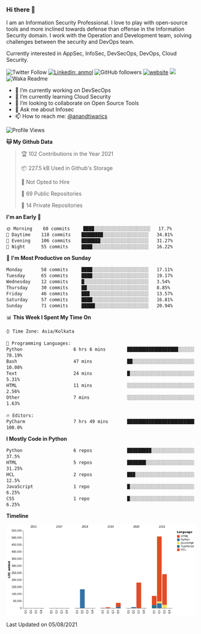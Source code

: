 ### Hi there 👋

I am an Information Security Professional. I love to play with open-source tools and more inclined towards defense than offense in the Information Security domain. I work with the Operation and Development team, solving challenges between the security and DevOps team.

Currently interested in AppSec, InfoSec, DevSecOps, DevOps, Cloud Security.

![Twitter Follow](https://img.shields.io/twitter/follow/anandtiwarics?label=Follow)
[![Linkedin: anmol](https://img.shields.io/badge/-anand-blue?style=flat-square&logo=Linkedin&logoColor=white&link=https://www.linkedin.com/in/anandsundartiwari/)](https://www.linkedin.com/in/anandsundartiwari/)
![GitHub followers](https://img.shields.io/github/followers/anandtiwarics?label=Follow&style=social)
[![website](https://img.shields.io/badge/Website-46a2f1.svg?&style=flat-square&logo=Google-Chrome&logoColor=white&link=https://anandtiwari.info/)](https://anandtiwari.info/)
![](https://visitor-badge.glitch.me/badge?page_id=anandtiwiarcs.anandtiwarics)
![Waka Readme](https://github.com/anandtiwarics/anandtiwarics/workflows/Waka%20Readme/badge.svg)

- 🔭 I’m currently working on DevSecOps 
- 🌱 I’m currently learning Cloud Security
- 👯 I’m looking to collaborate on Open Source Tools
- 💬 Ask me about Infosec
- 📫 How to reach me: [@anandtiwarics](https://twitter.com/anandtiwarics)

<!--
**anandtiwarics/anandtiwarics** is a ✨ _special_ ✨ repository because its `README.md` (this file) appears on your GitHub profile.

Here are some ideas to get you started:

- 🔭 I’m currently working on ...
- 🌱 I’m currently learning ...
- 👯 I’m looking to collaborate on ...
- 🤔 I’m looking for help with ...
- 💬 Ask me about ...
- 📫 How to reach me: ...
- 😄 Pronouns: ...
- ⚡ Fun fact: ...
-->

<!--START_SECTION:waka-->
![Profile Views](http://img.shields.io/badge/Profile%20Views-2-blue)

**🐱 My Github Data** 

> 🏆 102 Contributions in the Year 2021
 > 
> 📦 227.5 kB Used in Github's Storage 
 > 
> 🚫 Not Opted to Hire
 > 
> 📜 69 Public Repositories 
 > 
> 🔑 14 Private Repositories  
 > 
**I'm an Early 🐤** 

```text
🌞 Morning    60 commits     ████░░░░░░░░░░░░░░░░░░░░░   17.7% 
🌆 Daytime    118 commits    ████████░░░░░░░░░░░░░░░░░   34.81% 
🌃 Evening    106 commits    ███████░░░░░░░░░░░░░░░░░░   31.27% 
🌙 Night      55 commits     ████░░░░░░░░░░░░░░░░░░░░░   16.22%

```
📅 **I'm Most Productive on Sunday** 

```text
Monday       58 commits     ████░░░░░░░░░░░░░░░░░░░░░   17.11% 
Tuesday      65 commits     ████░░░░░░░░░░░░░░░░░░░░░   19.17% 
Wednesday    12 commits     █░░░░░░░░░░░░░░░░░░░░░░░░   3.54% 
Thursday     30 commits     ██░░░░░░░░░░░░░░░░░░░░░░░   8.85% 
Friday       46 commits     ███░░░░░░░░░░░░░░░░░░░░░░   13.57% 
Saturday     57 commits     ████░░░░░░░░░░░░░░░░░░░░░   16.81% 
Sunday       71 commits     █████░░░░░░░░░░░░░░░░░░░░   20.94%

```


📊 **This Week I Spent My Time On** 

```text
⌚︎ Time Zone: Asia/Kolkata

💬 Programming Languages: 
Python                   6 hrs 6 mins        ███████████████████░░░░░░   78.19% 
Bash                     47 mins             ██░░░░░░░░░░░░░░░░░░░░░░░   10.08% 
Text                     24 mins             █░░░░░░░░░░░░░░░░░░░░░░░░   5.31% 
HTML                     11 mins             ░░░░░░░░░░░░░░░░░░░░░░░░░   2.56% 
Other                    7 mins              ░░░░░░░░░░░░░░░░░░░░░░░░░   1.63%

🔥 Editors: 
PyCharm                  7 hrs 49 mins       █████████████████████████   100.0%

```

**I Mostly Code in Python** 

```text
Python                   6 repos             █████████░░░░░░░░░░░░░░░░   37.5% 
HTML                     5 repos             ███████░░░░░░░░░░░░░░░░░░   31.25% 
HCL                      2 repos             ███░░░░░░░░░░░░░░░░░░░░░░   12.5% 
JavaScript               1 repo              █░░░░░░░░░░░░░░░░░░░░░░░░   6.25% 
CSS                      1 repo              █░░░░░░░░░░░░░░░░░░░░░░░░   6.25%

```


**Timeline**

![Chart not found](https://raw.githubusercontent.com/anandtiwarics/anandtiwarics/master/charts/bar_graph.png) 


 Last Updated on 05/08/2021
<!--END_SECTION:waka-->

